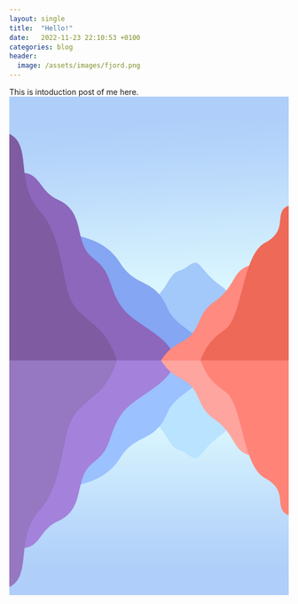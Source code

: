 ```yaml
---
layout: single
title:  "Hello!"
date:   2022-11-23 22:10:53 +0100
categories: blog
header:
  image: /assets/images/fjord.png
---
```

This is intoduction post of me here.
![My helpful screenshot](/assets/images/fjord.png)
